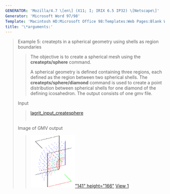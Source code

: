 ```yaml
---
GENERATOR: 'Mozilla/4.7 \[en\] (X11; I; IRIX 6.5 IP32) \[Netscape\]'
Generator: 'Microsoft Word 97/98'
Template: 'Macintosh HD:Microsoft Office 98:Templates:Web Pages:Blank Web Page'
title: '\*arguments:'
---
```


> Example 5: createpts in a spherical geometry using shells as region
> boundaries
>
> > The objective is to create a spherical mesh using the
> > **createpts/sphere** command.
> >
> > A spherical geometry is defined containing three regions, each
> > defined as the region between two spherical shells. The
> > **createpts/sphere/diamond** command is used to create a point
> > distribution between spherical shells for one diamond of the
> > defining icosahedron. The output consists of one gmv file.
>
> Input
>
> > [lagrit\_input\_createsphere](../input_output/lagrit_input_createsphere)\
> >  
>
> Image of GMV output
>
> > [![](image/image5tn.gif)"141"
> > height="166"](image/image5.gif) [View 1](image/image5.gif)
